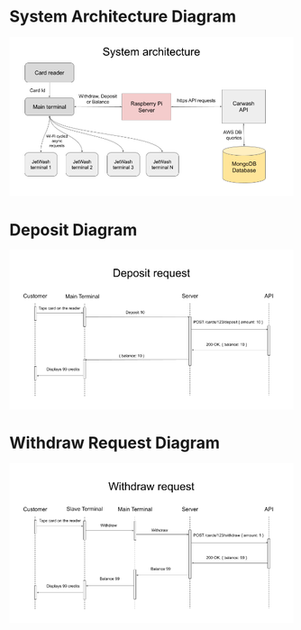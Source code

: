 # System Architecture Diagram
![System Architecture Diagram](/docs/images/system-architecture.png "System Architecture Diagram")

# Deposit Diagram
![Deposit Request](/docs/images/deposit-request.png "Deposit Request")

# Withdraw Request Diagram
![Withdraw Request](/docs/images/withdraw-request.png "Withdraw Request")